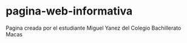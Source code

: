 # pagina-web-informativa
Pagina creada por el estudiante Miguel Yanez del Colegio Bachillerato Macas
